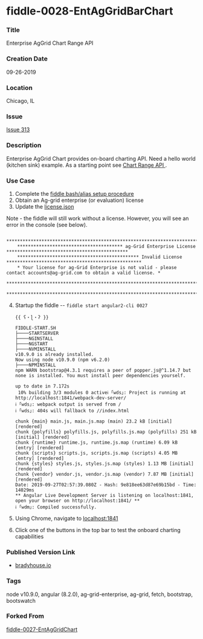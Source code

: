 fiddle-0028-EntAgGridBarChart
======


### Title<a name="title"></a>

Enterprise AgGrid Chart Range API


### Creation Date<a name="creation-date"></a>

09-26-2019


### Location<a name="location"></a>

Chicago, IL


### Issue<a name="issue"></a>

[Issue 313](https://github.com/bradyhouse/house/issues/313)


### Description<a name="description"></a>

Enterprise AgGrid Chart provides on-board charting API. Need a hello world (kitchen sink) example. 
As a starting point see [Chart Range API ](https://www.ag-grid.com/javascript-grid-charts-chart-range-api/).


### Use Case<a name="use-case"></a>

1.  Complete the [fiddle bash/alias setup procedure](https://github.com/bradyhouse/house/wiki/Setup-(Mac-OS))
2.  Obtain an Ag-grid enterprise (or evaluation) license
3.  Update the [license.json](license.json)


Note - the fiddle will still work without a license.  However, you will see an error in the console (see below).

        ****************************************************************************************************************
        *************************************** ag-Grid Enterprise License *********************************************
        ********************************************* Invalid License **************************************************
        * Your license for ag-Grid Enterprise is not valid - please contact accounts@ag-grid.com to obtain a valid license. *
        ****************************************************************************************************************
        ****************************************************************************************************************

4.  Startup the fiddle -- `fiddle start angular2-cli 0027` 

        {{ ʕ・ɭ・ʔ }}
        
        FIDDLE-START.SH
        ├────STARTSERVER
        ├────NGINSTALL
        ├────NGSTART
        ├────NVMINSTALL
        v10.9.0 is already installed.
        Now using node v10.9.0 (npm v6.2.0)
        ├────NPMINSTALL
        npm WARN bootstrap@4.3.1 requires a peer of popper.js@^1.14.7 but none is installed. You must install peer dependencies yourself.
        
        up to date in 7.172s
         10% building 3/3 modules 0 activeℹ ｢wds｣: Project is running at http://localhost:1841/webpack-dev-server/
        ℹ ｢wds｣: webpack output is served from /
        ℹ ｢wds｣: 404s will fallback to //index.html
        
        chunk {main} main.js, main.js.map (main) 23.2 kB [initial] [rendered]
        chunk {polyfills} polyfills.js, polyfills.js.map (polyfills) 251 kB [initial] [rendered]
        chunk {runtime} runtime.js, runtime.js.map (runtime) 6.09 kB [entry] [rendered]
        chunk {scripts} scripts.js, scripts.js.map (scripts) 4.05 MB [entry] [rendered]
        chunk {styles} styles.js, styles.js.map (styles) 1.13 MB [initial] [rendered]
        chunk {vendor} vendor.js, vendor.js.map (vendor) 7.87 MB [initial] [rendered]
        Date: 2019-09-27T02:57:39.080Z - Hash: 9e818ee63d87e69b15bd - Time: 14029ms
        ** Angular Live Development Server is listening on localhost:1841, open your browser on http://localhost:1841/ **
        ℹ ｢wdm｣: Compiled successfully.
        

5.  Using Chrome, navigate to [localhost:1841](http://localhost:1841)
6.  Click one of the buttons in the top bar to test the onboard charting capabilities
      
            
### Published Version Link<a name="published-version-link"></a>

* [bradyhouse.io](http://bradyhouse.github.io/angular2-cli/fiddle-0028-EntAgGridBarChart/index.html)


### Tags<a name="tags"></a>

node v10.9.0, angular (8.2.0), ag-grid-enterprise, ag-grid, fetch, bootstrap, bootswatch



### Forked From

[fiddle-0027-EntAgGridChart](../fiddle-0027-EntAgGridChart)
